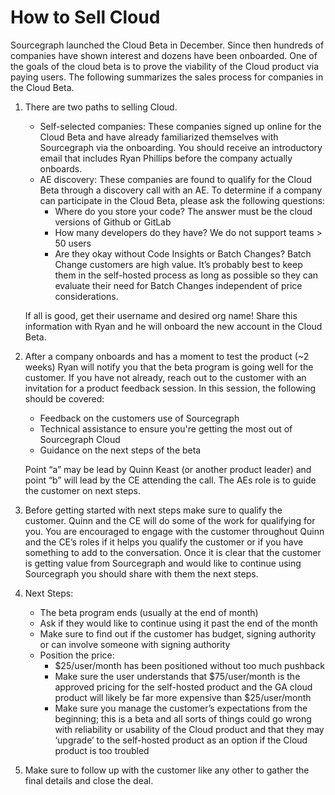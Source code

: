 # How to Sell Cloud

Sourcegraph launched the Cloud Beta in December. Since then hundreds of companies have shown interest and dozens have been onboarded. One of the goals of the cloud beta is to prove the viability of the Cloud product via paying users. The following summarizes the sales process for companies in the Cloud Beta.

1. There are two paths to selling Cloud.
   - Self-selected companies: These companies signed up online for the Cloud Beta and have already familiarized themselves with Sourcegraph via the onboarding. You should receive an introductory email that includes Ryan Phillips before the company actually onboards. 
   - AE discovery: These companies are found to qualify for the Cloud Beta through a discovery call with an AE. To determine if a company can participate in the Cloud Beta, please ask the following questions:
     - Where do you store your code? The answer must be the cloud versions of Github or GitLab
     - How many developers do they have? We do not support teams > 50 users
     - Are they okay without Code Insights or Batch Changes? Batch Change customers are high value. It’s probably best to keep them in the self-hosted process as long as possible so they can evaluate their need for Batch Changes independent of price considerations.
   
   If all is good, get their username and desired org name! Share this information with Ryan and he will onboard the new account in the Cloud Beta.


2. After a company onboards and has a moment to test the product (~2 weeks) Ryan will notify you that the beta program is going well for the customer. If you have not already, reach out to the customer with an invitation for a product feedback session. In this session, the following should be covered:
   - Feedback on the customers use of Sourcegraph
   - Technical assistance to ensure you're getting the most out of Sourcegraph Cloud
   - Guidance on the next steps of the beta
   
   Point “a” may be lead by Quinn Keast (or another product leader) and point “b” will lead by the CE attending the call. The AEs role is to guide the customer on next steps.

3. Before getting started with next steps make sure to qualify the customer. Quinn and the CE will do some of the work for qualifying for you. You are encouraged to engage with the customer throughout Quinn and the CE’s roles if it helps you qualify the customer or if you have something to add to the conversation. Once it is clear that the customer is getting value from Sourcegraph and would like to continue using Sourcegraph you should share with them the next steps.

4. Next Steps:
   - The beta program ends (usually at the end of month)
   - Ask if they would like to continue using it past the end of the month
   - Make sure to find out if the customer has budget, signing authority or can involve someone with signing authority
   - Position the price:
     - $25/user/month has been positioned without too much pushback
     - Make sure the user understands that $75/user/month is the approved pricing for the self-hosted product and the GA cloud product will likely be far more expensive than $25/user/month
     - Make sure you manage the customer’s expectations from the beginning; this is a beta and all sorts of things could go wrong with reliability or usability of the Cloud product and that they may ‘upgrade’ to the self-hosted product as an option if the Cloud product is too troubled

5. Make sure to follow up with the customer like any other to gather the final details and close the deal.
